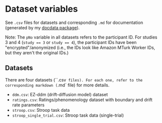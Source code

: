 # Dataset variables

See `.csv` files for datasets and corresponding `.md` for documentation (generated by my [docdata package](https://hauselin.github.io/docdata/)).

Note: The `pNo` variable in all datasets refers to the participant ID. For studies 3 and 4 (`study == 3` or `study == 4`), the participant IDs have been "encrypted"/anonymized (i.e., the IDs look like Amazon MTurk Worker IDs, but they aren't the original IDs.)

## Datasets

There are four datasets (``.csv` files). For each one, refer to the corresponding markdown (`.md` file) for more details.

* `ddm.csv`: EZ-ddm (drift-diffusion model) dataset
* `ratings.csv`: Ratings/phenomenology dataset with boundary and drift rate parameters
* `stroop.csv`: Stroop task data
* `stroop_single_trial.csv`: Stroop task data (single-trial)

